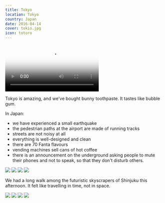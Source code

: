 ```yaml
---
title: Tokyo
location: Tokyo
country: Japan
date: 2016-04-14
cover: tokio.jpg
icon: totoro
---
```


<video src="/video/jp_tokyo.mp4" poster="/video/jp_tokyo.png" autoplay loop>
</video>

Tokyo is amazing, and we've bought bunny toothpaste. It tastes like bubble gum. 

In Japan:
- we have experienced a small earthquake
- the pedestrian paths at the airport are made of running tracks
- streets are not noisy at all
- everything is well-designed and clean
- there are 70 Fanta flavours
- vending machines sell cans of hot coffee
- there is an announcement on the underground asking people to mute their phones and not to speak, so that they don't disturb others.

![](../../img/0414-4.jpg)
![](../../img/0414-6.jpg)
![](../../img/0414-1.jpg)
![](../../img/0414-3.jpg)

We had a long walk among the futuristic skyscrapers of Shinjuku this afternoon. It felt like travelling in time, not in space.

![](../../img/tokio_3.jpg)
![](../../img/tokio_2.jpg)
![](../../img/tokio_4.jpg)
![](../../img/tokio_1.jpg)
